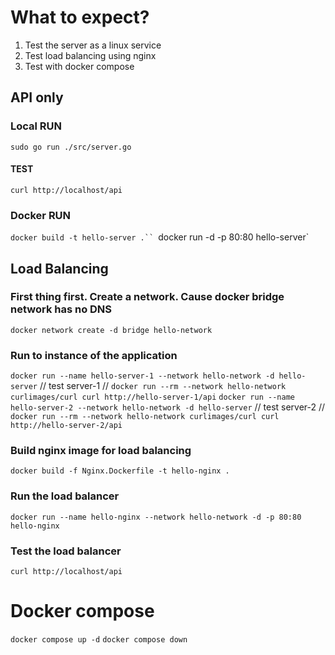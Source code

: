 # What to expect?
1. Test the server as a linux service
2. Test load balancing using nginx
3. Test with docker compose


## API only
### Local RUN
`sudo go run ./src/server.go`

#### TEST
`curl http://localhost/api`


### Docker RUN
`docker build -t hello-server .``
`docker run -d -p 80:80 hello-server`


## Load Balancing

### First thing first. Create a network. Cause docker bridge network has no DNS
`docker network create -d bridge hello-network`

### Run to instance of the application
`docker run --name hello-server-1 --network hello-network -d hello-server`
// test server-1
// `docker run --rm --network hello-network curlimages/curl curl http://hello-server-1/api`
`docker run --name hello-server-2 --network hello-network -d hello-server`
// test server-2
// `docker run --rm --network hello-network curlimages/curl curl http://hello-server-2/api`


### Build nginx image for load balancing
`docker build -f Nginx.Dockerfile -t hello-nginx .`

### Run the load balancer
`docker run --name hello-nginx --network hello-network -d -p 80:80 hello-nginx`

### Test the load balancer
`curl http://localhost/api`


# Docker compose
`docker compose up -d`
`docker compose down`
